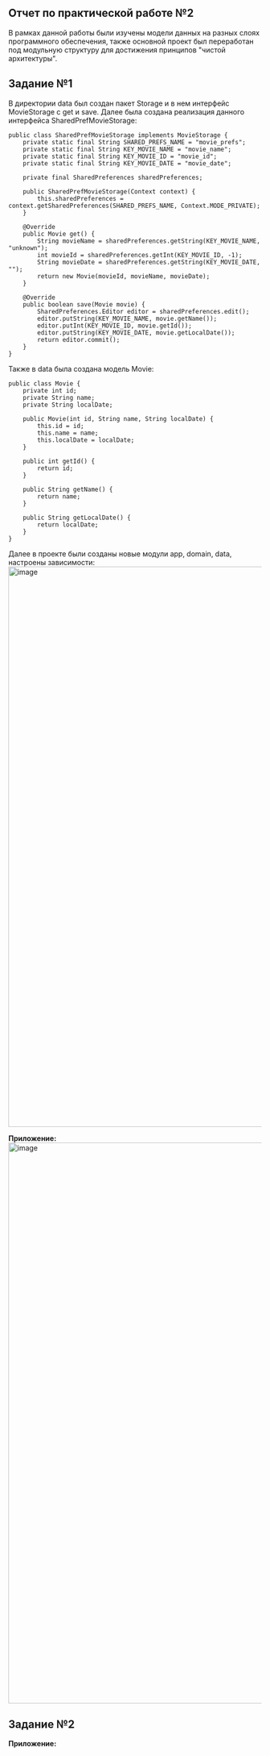 Отчет по практической работе №2
----
В рамках данной работы были изучены модели данных на разных слоях программного обеспечения, также основной проект был переработан под модульную структуру для достижения принципов "чистой архитектуры".

Задание №1
--
В директории data был создан пакет Storage и в нем интерфейс MovieStorage с get и save. Далее была создана реализация данного интерфейса SharedPrefMovieStorage:

```
public class SharedPrefMovieStorage implements MovieStorage {
    private static final String SHARED_PREFS_NAME = "movie_prefs";
    private static final String KEY_MOVIE_NAME = "movie_name";
    private static final String KEY_MOVIE_ID = "movie_id";
    private static final String KEY_MOVIE_DATE = "movie_date";

    private final SharedPreferences sharedPreferences;

    public SharedPrefMovieStorage(Context context) {
        this.sharedPreferences = context.getSharedPreferences(SHARED_PREFS_NAME, Context.MODE_PRIVATE);
    }

    @Override
    public Movie get() {
        String movieName = sharedPreferences.getString(KEY_MOVIE_NAME, "unknown");
        int movieId = sharedPreferences.getInt(KEY_MOVIE_ID, -1);
        String movieDate = sharedPreferences.getString(KEY_MOVIE_DATE, "");
        return new Movie(movieId, movieName, movieDate);
    }

    @Override
    public boolean save(Movie movie) {
        SharedPreferences.Editor editor = sharedPreferences.edit();
        editor.putString(KEY_MOVIE_NAME, movie.getName());
        editor.putInt(KEY_MOVIE_ID, movie.getId());
        editor.putString(KEY_MOVIE_DATE, movie.getLocalDate());
        return editor.commit();
    }
}
```
Также в data была создана модель Movie:

```
public class Movie {
    private int id;
    private String name;
    private String localDate;

    public Movie(int id, String name, String localDate) {
        this.id = id;
        this.name = name;
        this.localDate = localDate;
    }

    public int getId() {
        return id;
    }

    public String getName() {
        return name;
    }

    public String getLocalDate() {
        return localDate;
    }
}
```
Далее в проекте были созданы новые модули app, domain, data, настроены зависимости:
<img width="654" height="1112" alt="image" src="https://github.com/user-attachments/assets/91795574-c258-4954-9398-3224b9d6ee12" />

**Приложение:**
<img width="1919" height="1113" alt="image" src="https://github.com/user-attachments/assets/21e422cc-dcb9-4453-9c30-50fc54f63908" />


Задание №2
--
**Приложение:**




